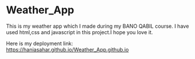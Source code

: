 # Weather_App

This is my weather app which I made during my BANO QABIL course.
I have used html,css and javascript in this project.I hope you love it.

Here is my deployment link:
https://haniasahar.github.io/Weather_App.github.io
